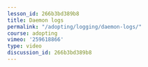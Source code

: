 ```yaml
---
lesson_id: 266b3bd389b8
title: Daemon logs
permalink: "/adopting/logging/daemon-logs/"
course: adopting
vimeo: '259618866'
type: video
discussion_id: 266b3bd389b8
---
```



